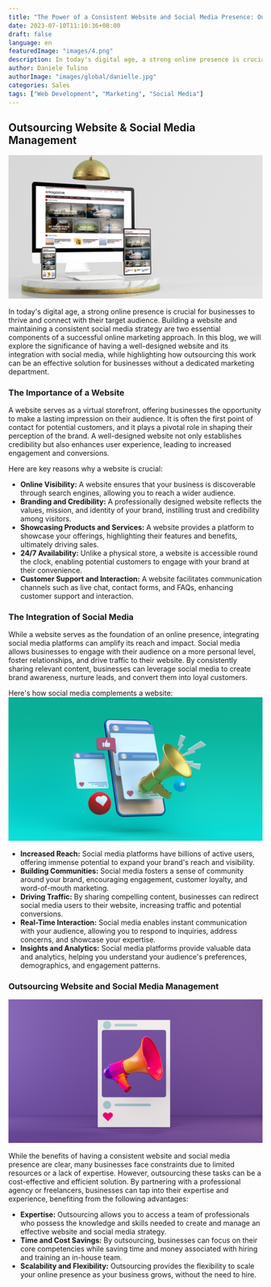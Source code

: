 ```yaml
---
title: "The Power of a Consistent Website and Social Media Presence: Outsourcing for Marketing Success"
date: 2023-07-10T11:10:36+08:00
draft: false
language: en
featuredImage: "images/4.png"
description: In today's digital age, a strong online presence is crucial for businesses to thrive and connect with their target audience.
author: Daniele Tulino
authorImage: "images/global/danielle.jpg"
categories: Sales
tags: ["Web Development", "Marketing", "Social Media"]
---
```


## Outsourcing Website & Social Media Management

![Consistent Website and Social Media Presence](images/1.png "Consistent Website and Social Media Presence" )


In today's digital age, a strong online presence is crucial for businesses to thrive and connect with their target audience. Building a website and maintaining a consistent social media strategy are two essential components of a successful online marketing approach. In this blog, we will explore the significance of having a well-designed website and its integration with social media, while highlighting how outsourcing this work can be an effective solution for businesses without a dedicated marketing department.

### The Importance of a Website

A website serves as a virtual storefront, offering businesses the opportunity to make a lasting impression on their audience. It is often the first point of contact for potential customers, and it plays a pivotal role in shaping their perception of the brand. A well-designed website not only establishes credibility but also enhances user experience, leading to increased engagement and conversions.

Here are key reasons why a website is crucial:

- **Online Visibility:** A website ensures that your business is discoverable through search engines, allowing you to reach a wider audience.
- **Branding and Credibility:** A professionally designed website reflects the values, mission, and identity of your brand, instilling trust and credibility among visitors.
- **Showcasing Products and Services:** A website provides a platform to showcase your offerings, highlighting their features and benefits, ultimately driving sales.
- **24/7 Availability:** Unlike a physical store, a website is accessible round the clock, enabling potential customers to engage with your brand at their convenience.
- **Customer Support and Interaction:** A website facilitates communication channels such as live chat, contact forms, and FAQs, enhancing customer support and interaction.

### The Integration of Social Media

While a website serves as the foundation of an online presence, integrating social media platforms can amplify its reach and impact. Social media allows businesses to engage with their audience on a more personal level, foster relationships, and drive traffic to their website. By consistently sharing relevant content, businesses can leverage social media to create brand awareness, nurture leads, and convert them into loyal customers.

Here's how social media complements a website:
![Consistent Website and Social Media Presence](images/2.png "Consistent Website and Social Media Presence" )


- **Increased Reach:** Social media platforms have billions of active users, offering immense potential to expand your brand's reach and visibility.
- **Building Communities:** Social media fosters a sense of community around your brand, encouraging engagement, customer loyalty, and word-of-mouth marketing.
- **Driving Traffic:** By sharing compelling content, businesses can redirect social media users to their website, increasing traffic and potential conversions.
- **Real-Time Interaction:** Social media enables instant communication with your audience, allowing you to respond to inquiries, address concerns, and showcase your expertise.
- **Insights and Analytics:** Social media platforms provide valuable data and analytics, helping you understand your audience's preferences, demographics, and engagement patterns.

### Outsourcing Website and Social Media Management
![Consistent Website and Social Media Presence](images/3.png "Consistent Website and Social Media Presence" )


While the benefits of having a consistent website and social media presence are clear, many businesses face constraints due to limited resources or a lack of expertise. However, outsourcing these tasks can be a cost-effective and efficient solution. By partnering with a professional agency or freelancers, businesses can tap into their expertise and experience, benefiting from the following advantages:

- **Expertise:** Outsourcing allows you to access a team of professionals who possess the knowledge and skills needed to create and manage an effective website and social media strategy.
- **Time and Cost Savings:** By outsourcing, businesses can focus on their core competencies while saving time and money associated with hiring and training an in-house team.
- **Scalability and Flexibility:** Outsourcing provides the flexibility to scale your online presence as your business grows, without the need to hire.
